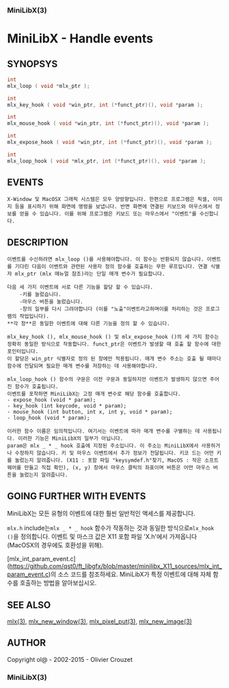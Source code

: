 ### MiniLibX(3)
# MiniLibX - Handle events

## SYNOPSYS

```C
int
mlx_loop ( void *mlx_ptr );

int
mlx_key_hook ( void *win_ptr, int (*funct_ptr)(), void *param );

int
mlx_mouse_hook ( void *win_ptr, int (*funct_ptr)(), void *param );

int
mlx_expose_hook ( void *win_ptr, int (*funct_ptr)(), void *param );

int
mlx_loop_hook ( void *mlx_ptr, int (*funct_ptr)(), void *param );
```

## EVENTS
    X-Window 및 MacOSX 그래픽 시스템은 모두 양방향입니다. 한편으로 프로그램은 픽셀, 이미지 등을 표시하기 위해 화면에 명령을 보냅니다. 반면 화면에 연결된 키보드와 마우스에서 정보를 얻을 수 있습니다. 이를 위해 프로그램은 키보드 또는 마우스에서 "이벤트"를 수신합니다.

## DESCRIPTION
    이벤트를 수신하려면 mlx_loop ()를 사용해야합니다. 이 함수는 반환되지 않습니다. 이벤트를 기다린 다음이 이벤트와 관련된 사용자 정의 함수를 호출하는 무한 루프입니다. 연결 식별자 mlx_ptr (mlx 매뉴얼 참조)라는 단일 매개 변수가 필요합니다.
    
    다음 세 가지 이벤트에 서로 다른 기능을 할당 할 수 있습니다.
        -키를 눌렀습니다.
        -마우스 버튼을 눌렀습니다.
        -창의 일부를 다시 그려야합니다 (이를 "노출"이벤트라고하며이를 처리하는 것은 프로그램의 작업입니다).
    **각 창**은 동일한 이벤트에 대해 다른 기능을 정의 할 수 있습니다.
    
    mlx_key_hook (), mlx_mouse_hook () 및 mlx_expose_hook ()의 세 가지 함수는 정확히 동일한 방식으로 작동합니다. funct_ptr은 이벤트가 발생할 때 호출 할 함수에 대한 포인터입니다.
    이 할당은 win_ptr 식별자로 정의 된 창에만 적용됩니다. 매개 변수 주소는 호출 될 때마다 함수에 전달되며 필요한 매개 변수를 저장하는 데 사용해야합니다.
    
    mlx_loop_hook () 함수의 구문은 이전 구문과 동일하지만 이벤트가 발생하지 않으면 주어진 함수가 호출됩니다.
    이벤트를 포착하면 MiniLibX는 고정 매개 변수로 해당 함수를 호출합니다.
    - expose_hook (void * param);
    - key_hook (int keycode, void * param);
    - mouse_hook (int button, int x, int y, void * param);
    - loop_hook (void * param);
    
    이러한 함수 이름은 임의적입니다. 여기서는 이벤트에 따라 매개 변수를 구별하는 데 사용됩니다. 이러한 기능은 MiniLibX의 일부가 아닙니다.
    param은 mlx _ * _ hook 호출에 지정된 주소입니다. 이 주소는 MiniLibX에서 사용하거나 수정하지 않습니다. 키 및 마우스 이벤트에서 추가 정보가 전달됩니다. 키코 드는 어떤 키를 눌렀는지 알려줍니다. (X11 : 포함 파일 "keysymdef.h"찾기, MacOS : 작은 소프트웨어를 만들고 직접 확인), (x, y) 창에서 마우스 클릭의 좌표이며 버튼은 어떤 마우스 버튼을 눌렀는지 알려줍니다.

## GOING FURTHER WITH EVENTS


MiniLibX는 모든 유형의 이벤트에 대한 훨씬 일반적인 액세스를 제공합니다.

`mlx.h` include는`mlx _ * _ hook` 함수가 작동하는 것과 동일한 방식으로`mlx_hook ()`을 정의합니다.
이벤트 및 마스크 값은 X11 포함 파일 'X.h'에서 가져옵니다 (MacOSX의 경우에도 호환성을 위해).

[mlx_int_param_event.c] (https://github.com/qst0/ft_libgfx/blob/master/minilibx_X11_sources/mlx_int_param_event.c)의 소스 코드를 참조하세요.
MiniLibX가 특정 이벤트에 대해 자체 함수를 호출하는 방법을 알아보십시오.       

## SEE ALSO

[mlx(3)](man_mlx.md), [mlx_new_window(3)](man_mlx_new_window.md),
[mlx_pixel_put(3)](man_mlx_pixel_put.md), [mlx_new_image(3)](man_mlx_new_image.md)

## AUTHOR

Copyright ol@ - 2002-2015 - Olivier Crouzet

### MiniLibX(3)
